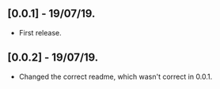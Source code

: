 ## [0.0.1] - 19/07/19.

* First release.

## [0.0.2] - 19/07/19.

* Changed the correct readme, which wasn't correct in 0.0.1.